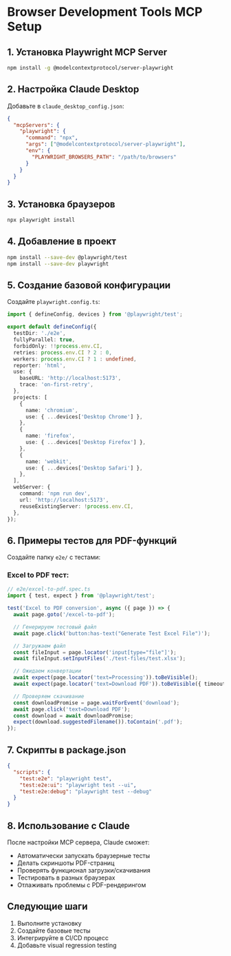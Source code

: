 # Browser Development Tools MCP Setup

## 1. Установка Playwright MCP Server

```bash
npm install -g @modelcontextprotocol/server-playwright
```

## 2. Настройка Claude Desktop

Добавьте в `claude_desktop_config.json`:

```json
{
  "mcpServers": {
    "playwright": {
      "command": "npx",
      "args": ["@modelcontextprotocol/server-playwright"],
      "env": {
        "PLAYWRIGHT_BROWSERS_PATH": "/path/to/browsers"
      }
    }
  }
}
```

## 3. Установка браузеров

```bash
npx playwright install
```

## 4. Добавление в проект

```bash
npm install --save-dev @playwright/test
npm install --save-dev playwright
```

## 5. Создание базовой конфигурации

Создайте `playwright.config.ts`:

```typescript
import { defineConfig, devices } from '@playwright/test';

export default defineConfig({
  testDir: './e2e',
  fullyParallel: true,
  forbidOnly: !!process.env.CI,
  retries: process.env.CI ? 2 : 0,
  workers: process.env.CI ? 1 : undefined,
  reporter: 'html',
  use: {
    baseURL: 'http://localhost:5173',
    trace: 'on-first-retry',
  },
  projects: [
    {
      name: 'chromium',
      use: { ...devices['Desktop Chrome'] },
    },
    {
      name: 'firefox',
      use: { ...devices['Desktop Firefox'] },
    },
    {
      name: 'webkit',
      use: { ...devices['Desktop Safari'] },
    },
  ],
  webServer: {
    command: 'npm run dev',
    url: 'http://localhost:5173',
    reuseExistingServer: !process.env.CI,
  },
});
```

## 6. Примеры тестов для PDF-функций

Создайте папку `e2e/` с тестами:

### Excel to PDF тест:
```typescript
// e2e/excel-to-pdf.spec.ts
import { test, expect } from '@playwright/test';

test('Excel to PDF conversion', async ({ page }) => {
  await page.goto('/excel-to-pdf');

  // Генерируем тестовый файл
  await page.click('button:has-text("Generate Test Excel File")');

  // Загружаем файл
  const fileInput = page.locator('input[type="file"]');
  await fileInput.setInputFiles('./test-files/test.xlsx');

  // Ожидаем конвертации
  await expect(page.locator('text=Processing')).toBeVisible();
  await expect(page.locator('text=Download PDF')).toBeVisible({ timeout: 10000 });

  // Проверяем скачивание
  const downloadPromise = page.waitForEvent('download');
  await page.click('text=Download PDF');
  const download = await downloadPromise;
  expect(download.suggestedFilename()).toContain('.pdf');
});
```

## 7. Скрипты в package.json

```json
{
  "scripts": {
    "test:e2e": "playwright test",
    "test:e2e:ui": "playwright test --ui",
    "test:e2e:debug": "playwright test --debug"
  }
}
```

## 8. Использование с Claude

После настройки MCP сервера, Claude сможет:
- Автоматически запускать браузерные тесты
- Делать скриншоты PDF-страниц
- Проверять функционал загрузки/скачивания
- Тестировать в разных браузерах
- Отлаживать проблемы с PDF-рендерингом

## Следующие шаги

1. Выполните установку
2. Создайте базовые тесты
3. Интегрируйте в CI/CD процесс
4. Добавьте visual regression testing
